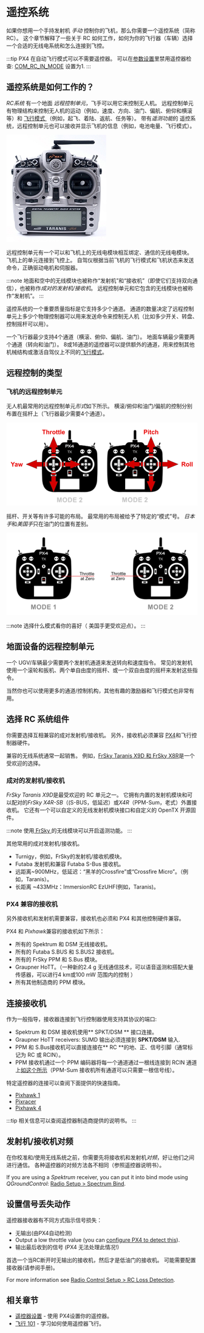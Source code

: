# 遥控系统

如果你想用一个手持发射机 *手动* 控制你的飞机，那么你需要一个遥控系统（简称RC）。 这个章节解释了一些关于 RC 如何工作，如何为你的飞行器（车辆）选择一个合适的无线电系统和怎么连接到飞控。

:::tip PX4 在自动飞行模式可以不需要遥控器。 可以在[参数设置](../advanced_config/parameters.md)里禁用遥控器检查: [COM_RC_IN_MODE](../advanced_config/parameter_reference.md#COM_RC_IN_MODE) 设置为1.
:::

## 遥控系统是如何工作的？

*RC系统* 有一个地面 *远程控制单元*，飞手可以用它来控制无人机。 远程控制单元有物理结构来控制无人机的运动（例如，速度、方向、油门、偏航、俯仰和横滚等）和 [飞行模式 ](../flight_modes/README.md)（例如，起飞、着陆、返航、任务等）。 带有*遥测功能*的 遥控系统，远程控制单元也可以接收并显示飞机的信息（例如，电池电量、飞行模式）。

![Taranis X9D Transmitter](../../assets/hardware/transmitters/frsky_taranis_x9d_transmitter.jpg)

远程控制单元有一个可以和飞机上的无线电模块相互绑定、通信的无线电模块。 飞机上的单元连接到飞控上。 自驾仪根据当前飞机的飞行模式和飞机状态来发送命令，正确驱动电机和伺服器。

<!-- image showing the different parts here would be nice -->

:::note
地面和空中的无线模块也被称作“发射机”和“接收机”（即使它们支持双向通信），也被称作*成对的发射机/接收机*。 远程控制单元和它包含的无线模块也被称作“发射机”。
:::

遥控系统的一个重要质量指标是它支持多少个通道。 通道的数量决定了远程控制单元上多少个物理控制器可以用来发送命令来控制无人机（比如多少开关、转盘、控制摇杆可以用）。

一个飞行器最少支持4个通道（横滚、俯仰、偏航、油门）。 地面车辆最少需要两个通道（转向和油门）。 8或16通道的遥控器可以提供额外的通道，用来控制其他机械结构或激活自驾仪上不同的[飞行模式](../flight_modes/README.md)。

## 远程控制的类型

<span id="transmitter_modes"></span>

### 飞机的远程控制单元

无人机最常用的远程控制单元*形式*如下所示。 横滚/俯仰和油门/偏航的控制分别布置在摇杆上（飞行器最少需要4个通道）。

![RC Basic Commands](../../assets/flying/rc_basic_commands.png)

摇杆、开关等有许多可能的布局。 最常用的布局被给予了特定的“模式”号。 *日本手*和*美国手*只在油门的位置有差别。

![Mode1-Mode2](../../assets/concepts/mode1_mode2.png)

:::note
选择什么模式看你的喜好（ 美国手更受欢迎点）。
:::

## 地面设备的远程控制单元

一个 UGV/车辆最少需要两个发射机通道来发送转向和速度指令。 常见的发射机使用一个滚轮和扳机、两个单自由度的摇杆、或一个双自由度的摇杆来发射这些指令。

当然你也可以使用更多的通道/控制机构，其他有趣的激励器和飞行模式也非常有用。

## 选择 RC 系统组件

你需要选择互相兼容的成对发射机/接收机。 另外，接收机必须兼容 [PX4](#compatible_receivers)和飞行控制器硬件。

兼容的无线系统通常一起销售。 例如，[FrSky Taranis X9D 和 FrSky X8R](https://hobbyking.com/en_us/frsky-2-4ghz-accst-taranis-x9d-plus-and-x8r-combo-digital-telemetry-radio-system-mode-2.html?___store=en_us)是一个受欢迎的选择。

### 成对的发射机/接收机

*FrSky Taranis X9D*是最受欢迎的 RC 单元之一。 它拥有内置的发射机模块和可以配对的*FrSky X4R-SB*（(S-BUS，低延迟）或*X4R*（PPM-Sum，老式）外置接收机。 它还有一个可以自定义的无线发射机模块接口和自定义的 OpenTX 开源固件。

:::note
使用[ FrSky ](../peripherals/frsky_telemetry.md)的无线模块可以开启遥测功能。
:::

其他常用的成对发射机/接收机。

* Turnigy，例如，FrSky的发射机/接收机模块。
* Futaba 发射机和兼容 Futaba S-Bus 接收机。
* 远距离~900MHz，低延迟：“黑羊的Crossfire”或“Crossfire Micro”。（例如，Taranis）。
* 长距离 ~433MHz：ImmersionRC EzUHF(例如，Taranis)。

<span id="compatible_receivers"></span>

### PX4 兼容的接收机

另外接收机和发射机需要兼容，接收机也必须和 PX4 和其他控制硬件兼容。

PX4 和 *Pixhawk*兼容的接收机如下所示：

* 所有的 Spektrum 和 DSM 无线接收机。
* 所有的 Futaba S.BUS 和 S.BUS2 接收机。
* 所有的 FrSky PPM 和 S.Bus 模块。
* Graupner HoTT。（一种新的2.4 g 无线通信技术，可以语音遥测和搭配大量传感器，可以进行4 km或100 mW 范围内的控制 ）
* 所有其他制造商的 PPM 模块。

## 连接接收机

作为一般指导，接收器连接到飞行控制器使用支持其协议的端口:

* Spektrum 和 DSM 接收机使用** SPKT/DSM ** 接口连接。
* Graupner HoTT receivers: SUMD 输出必须连接到 **SPKT/DSM** 输入.
* PPM 和 S.Bus接收机可以直接连接在** RC **的地、正、信号引脚（通常标记为 RC 或 RCIN）。
* PPM 接收机通过一个 PPM 编码器将每一个通道通过一根线连接到 RCIN 通道上[如这个所示](http://www.getfpv.com/radios/radio-accessories/holybro-ppm-encoder-module.html)（PPM-Sum 接收机所有通道可以只需要一根信号线）。

特定遥控器的连接可以查阅下面提供的快速指南。

* [Pixhawk 1](../assembly/quick_start_pixhawk.md#radio-control)
* [Pixracer](../assembly/quick_start_pixracer.md)
* [Pixhawk 4](../assembly/quick_start_pixhawk4.md)

:::tip
相关信息可以查阅遥控器制造商提供的说明书。
:::

<span id="binding"></span>

## 发射机/接收机对频

在你校准和/使用无线系统之前，你需要先将接收机和发射机*对频*，好让他们之间进行通信。 各种遥控器的对频方法各不相同（参照遥控器说明书）。

If you are using a *Spektrum* receiver, you can put it into bind mode using *QGroundControl*: [Radio Setup > Spectrum Bind](../config/radio.md#spectrum-bind).

## 设置信号丢失动作

遥控器接收器有不同方式指示信号损失：

* 无输出(由PX4自动检测)
* Output a low throttle value (you can [configure PX4 to detect this](../config/radio.md#rc-loss-detection)).
* 输出最后收到的信号 (PX4 无法处理此情况!)

首选一个当RC断开时无输出的接收机，然后才是低油门的接收机。 可能需要配置接收器(请参阅手册)。

For more information see [Radio Control Setup > RC Loss Detection](../config/radio.md#rc-loss-detection).

## 相关章节

* [遥控器设置](../config/radio.md) - 使用 PX4设置你的遥控器。
* [飞行 101](../flying/basic_flying.md) - 学习如何使用遥控器飞行。